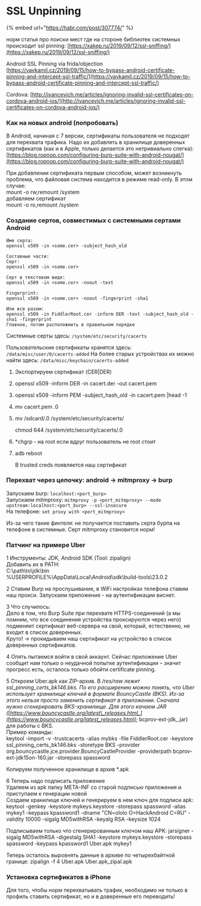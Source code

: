 # SSL Unpinning

{% embed url="https://habr.com/post/307774/" %}

норм статья про поиски мест где на стороне библиотек системных происходит ssl pinning: [https://xakep.ru/2019/09/12/ssl-sniffing/](https://xakep.ru/2019/09/12/ssl-sniffing/)

Android SSL Pinning via frida/objection  
[https://vavkamil.cz/2019/09/15/how-to-bypass-android-certificate-pinning-and-intercept-ssl-traffic/](https://vavkamil.cz/2019/09/15/how-to-bypass-android-certificate-pinning-and-intercept-ssl-traffic/)

Cordova: [http://ivancevich.me/articles/ignoring-invalid-ssl-certificates-on-cordova-android-ios/](http://ivancevich.me/articles/ignoring-invalid-ssl-certificates-on-cordova-android-ios/)

### Как на новых android \(попробовать\)

В Android, начиная с 7 версии, сертификаты пользователя не подходят для перехвата трафика. Надо их добавлять в хранилище доверенных сертификатов \(как и в Apple, только делается это нетривиально слегка\): [https://blog.ropnop.com/configuring-burp-suite-with-android-nougat/](https://blog.ropnop.com/configuring-burp-suite-with-android-nougat/)

При добавлении сертификата первым способом, может возникнуть проблема, что файловая система находится в режиме read-only. В этом случае:  
mount -o rw,remount /system  
добавляем сертификат  
mount -o ro,remount /system

### Создание сертов, совместимых с системными сертами Android

```text
Имя серта:
openssl x509 -in <some.cer> -subject_hash_old

Составные части:
Серт:
openssl x509 -in <some.cer>

Серт в текстовом виде:
openssl x509 -in <some.cer> -noout -text

Fingerprint:
openssl x509 -in <some.cer> -noout -fingerprint -sha1

Или все разом:
openssl x509 -in FiddlerRoot.cer -inform DER -text -subject_hash_old -sha1 -fingerprint
Главное, потом расположиить в правильном порядке
```

Системные серты здесь: `/system/etc/security/cacerts`

Пользовательские сертификаты хранятся здесь: `/data/misc/user/0/cacerts-added` На более старых устройствах их можно найти здесь: `/data/misc/keychain/cacerts-added`

1. Экспортируем сертификат \(CER\|DER\)
2. openssl x509 -inform DER -in cacert.der -out cacert.pem
3. openssl x509 -inform PEM -subject\_hash\_old -in cacert.pem \|head -1
4. mv cacert.pem .0
5. mv /sdcard/.0 /system/etc/security/cacerts/  

   chmod 644 /system/etc/security/cacerts/.0

6. \*chgrp - на root если вдруг пользователь не root стоит
7. adb reboot

   В trusted creds появляется наш сертификат

### Перехват через цепочку: android -&gt; mitmproxy -&gt; burp

Запускаем burp: `localhost:<port_burp>`  
Запускаем mitmproxy: `mitmproxy -p <port_mitmproxy> --mode upstream:localhost:<port_burp> --ssl-insecure`  
На телефоне: `set proxy with <port_mitmproxy>`

Из-за чего такие финтеля: не получается поставить серта бурпа на телефоне в системные. Серт mitmproxy становится норм!

### Патчинг на примере Uber

1 Инструменты: JDK, Android SDK \(Tool: zipalign\)  
Добавить их в PATH:  
C:\path\to\jdk\bin  
%USERPROFILE%\AppData\Local\Android\sdk\build-tools\23.0.2

2 Ставим Burp на прослушивание, в WiFi настройках телефона ставим наш прокси. Запускаем приложение - на аутентификации виснет.

3 Что случилось:  
Дело в том, что Burp Suite при перехвате HTTPS-соединений \(а мы помним, что все соединения устройства проксируются через него\) подменяет сертификат веб-сервера на свой, который, естественно, не входит в список доверенных.  
Круто! -&gt; прокидываем наш сертификат на устройство в список доверенных сертификатов.

4 Опять пытаемся войти в свой аккаунт. Сейчас приложение Uber сообщит нам только о неудачной попытке аутентификации – значит прогресс есть, осталось только обойти certificate pinning.

5 Откроем Uber.apk как ZIP-архив. В _/res/raw лежит ssl\_pinning\_certs\_bk146.bks. По его расширению можно понять, что Uber использует хранилище ключей в формате BouncyCastle \(BKS\). Из-за этого нельзя просто заменить сертификат в приложении. Сначала нужно сгенерировать BKS-хранилище. Для этого качаем JAR \(_[_https://www.bouncycastle.org/latest\_releases.html_](https://www.bouncycastle.org/latest_releases.html)_; bcprov-ext-jdk_.jar\) для работы с BKS.  
Пример команды:  
keytool -import -v -trustcacerts -alias mybks -file FiddlerRoot.cer -keystore ssl\_pinning\_certs\_bk146.bks -storetype BKS -provider org.bouncycastle.jce.provider.BouncyCastleProvider -providerpath bcprov-ext-jdk15on-160.jar -storepass spassword

Копируем полученное хранилище в архив \*.apk

6 Теперь надо подписать приложение  
Удаляем из apk папку META-INF со старой подписью приложения и приступаем к генерации новой  
Создаем хранилище ключей и генерируем в нем ключ для подписи apk: keytool -genkey -keystore mykeys.keystore -storepass spassword -alias mykey1 -keypass kpassword1 -dname "CN=ololo O=HackAndroid C=RU" -validity 10000 -sigalg MD5withRSA -keyalg RSA -keysize 1024

Подписываем только что сгенерированным ключом наш APK: jarsigner -sigalg MD5withRSA -digestalg SHA1 -keystore mykeys.keystore -storepass spassword -keypass kpassword1 Uber.apk mykey1

Теперь осталось выровнять данные в архиве по четырехбайтной границе: zipalign -f 4 Uber.apk Uber.apk\_zipal.apk

### Установка сертификатов в iPhone

Для того, чтобы норм перехватывать трафик, необходимо не только в профиль ставить сертификат, но и в доверенные его переводить!

